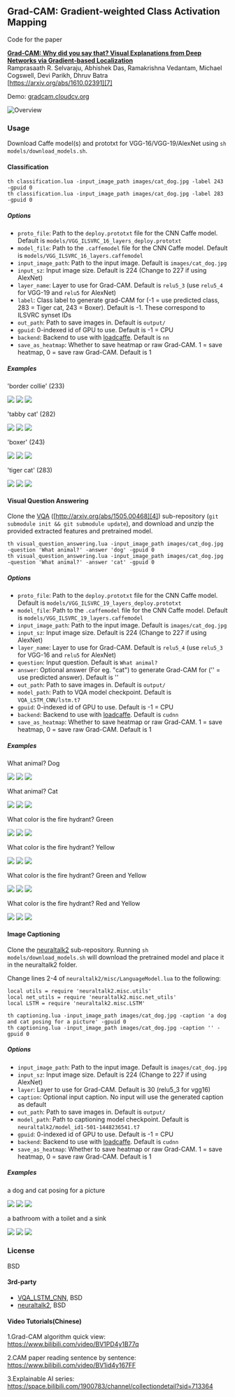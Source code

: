 
## Grad-CAM: Gradient-weighted Class Activation Mapping

Code for the paper

**[Grad-CAM: Why did you say that? Visual Explanations from Deep Networks via Gradient-based Localization][7]**  
Ramprasaath R. Selvaraju, Abhishek Das, Ramakrishna Vedantam, Michael Cogswell, Devi Parikh, Dhruv Batra  
[https://arxiv.org/abs/1610.02391][7]


Demo: [gradcam.cloudcv.org][8]

![Overview](http://i.imgur.com/JaGbdZ5.png)

### Usage

Download Caffe model(s) and prototxt for VGG-16/VGG-19/AlexNet using `sh models/download_models.sh`.

#### Classification

```
th classification.lua -input_image_path images/cat_dog.jpg -label 243 -gpuid 0
th classification.lua -input_image_path images/cat_dog.jpg -label 283 -gpuid 0
```

##### Options

- `proto_file`: Path to the `deploy.prototxt` file for the CNN Caffe model. Default is `models/VGG_ILSVRC_16_layers_deploy.prototxt`
- `model_file`: Path to the `.caffemodel` file for the CNN Caffe model. Default is `models/VGG_ILSVRC_16_layers.caffemodel`
- `input_image_path`: Path to the input image. Default is `images/cat_dog.jpg`
- `input_sz`: Input image size. Default is 224 (Change to 227 if using AlexNet)
- `layer_name`: Layer to use for Grad-CAM. Default is `relu5_3` (use `relu5_4` for VGG-19 and `relu5` for AlexNet)
- `label`: Class label to generate grad-CAM for (-1 = use predicted class, 283 = Tiger cat, 243 = Boxer). Default is -1. These correspond to ILSVRC synset IDs
- `out_path`: Path to save images in. Default is `output/`
- `gpuid`: 0-indexed id of GPU to use. Default is -1 = CPU
- `backend`: Backend to use with [loadcaffe][3]. Default is `nn`
- `save_as_heatmap`: Whether to save heatmap or raw Grad-CAM. 1 = save heatmap, 0 = save raw Grad-CAM. Default is 1

##### Examples

'border collie' (233)

![](http://i.imgur.com/nTaVH57.png)
![](http://i.imgur.com/fjZ8E3Z.png)
![](http://i.imgur.com/RzPhOYo.png)

'tabby cat' (282)

![](http://i.imgur.com/nTaVH57.png)
![](http://i.imgur.com/94ZMSNI.png)
![](http://i.imgur.com/wmtUTgj.png)

'boxer' (243)

![](http://i.imgur.com/OAoSQYT.png)
![](http://i.imgur.com/iZuijZy.png)
![](http://i.imgur.com/o7RStQm.png)

'tiger cat' (283)

![](http://i.imgur.com/OAoSQYT.png)
![](http://i.imgur.com/NzXRy5E.png)
![](http://i.imgur.com/fP0Dd87.png)

#### Visual Question Answering

Clone the [VQA][5] ([http://arxiv.org/abs/1505.00468][4]) sub-repository (`git submodule init && git submodule update`), and download and unzip the provided extracted features and pretrained model.

```
th visual_question_answering.lua -input_image_path images/cat_dog.jpg -question 'What animal?' -answer 'dog' -gpuid 0
th visual_question_answering.lua -input_image_path images/cat_dog.jpg -question 'What animal?' -answer 'cat' -gpuid 0

```

##### Options

- `proto_file`: Path to the `deploy.prototxt` file for the CNN Caffe model. Default is `models/VGG_ILSVRC_19_layers_deploy.prototxt`
- `model_file`: Path to the `.caffemodel` file for the CNN Caffe model. Default is `models/VGG_ILSVRC_19_layers.caffemodel`
- `input_image_path`: Path to the input image. Default is `images/cat_dog.jpg`
- `input_sz`: Input image size. Default is 224 (Change to 227 if using AlexNet)
- `layer_name`: Layer to use for Grad-CAM. Default is `relu5_4` (use `relu5_3` for VGG-16 and `relu5` for AlexNet)
- `question`: Input question. Default is `What animal?`
- `answer`: Optional answer (For eg. "cat") to generate Grad-CAM for ('' = use predicted answer). Default is ''
- `out_path`: Path to save images in. Default is `output/`
- `model_path`: Path to VQA model checkpoint. Default is `VQA_LSTM_CNN/lstm.t7`
- `gpuid`: 0-indexed id of GPU to use. Default is -1 = CPU
- `backend`: Backend to use with [loadcaffe][3]. Default is `cudnn`
- `save_as_heatmap`: Whether to save heatmap or raw Grad-CAM. 1 = save heatmap, 0 = save raw Grad-CAM. Default is 1

##### Examples

What animal? Dog

![](http://i.imgur.com/OAoSQYT.png)
![](http://i.imgur.com/QBTstax.png)
![](http://i.imgur.com/NRyhfdL.png)

What animal? Cat

![](http://i.imgur.com/OAoSQYT.png)
![](http://i.imgur.com/hqBWRAm.png)
![](http://i.imgur.com/lwj5oAX.png)

What color is the fire hydrant? Green

![](http://i.imgur.com/Zak2NZW.png)
![](http://i.imgur.com/GbhRhkg.png)
![](http://i.imgur.com/lrAgGj0.png)

What color is the fire hydrant? Yellow

![](http://i.imgur.com/Zak2NZW.png)
![](http://i.imgur.com/cHzOo7k.png)
![](http://i.imgur.com/CJ6QiGD.png)

What color is the fire hydrant? Green and Yellow

![](http://i.imgur.com/Zak2NZW.png)
![](http://i.imgur.com/i7AwHXx.png)
![](http://i.imgur.com/7N6BVgq.png)

What color is the fire hydrant? Red and Yellow

![](http://i.imgur.com/Zak2NZW.png)
![](http://i.imgur.com/uISYeOR.png)
![](http://i.imgur.com/ebZVlTI.png)

#### Image Captioning

Clone the [neuraltalk2][6] sub-repository. Running `sh models/download_models.sh` will download the pretrained model and place it in the neuraltalk2 folder.

Change lines 2-4 of `neuraltalk2/misc/LanguageModel.lua` to the following:

```
local utils = require 'neuraltalk2.misc.utils'
local net_utils = require 'neuraltalk2.misc.net_utils'
local LSTM = require 'neuraltalk2.misc.LSTM'
```


```
th captioning.lua -input_image_path images/cat_dog.jpg -caption 'a dog and cat posing for a picture' -gpuid 0
th captioning.lua -input_image_path images/cat_dog.jpg -caption '' -gpuid 0

```
##### Options

- `input_image_path`: Path to the input image. Default is `images/cat_dog.jpg`
- `input_sz`: Input image size. Default is 224 (Change to 227 if using AlexNet)
- `layer`: Layer to use for Grad-CAM. Default is 30 (relu5_3 for vgg16)
- `caption`: Optional input caption. No input will use the generated caption as default
- `out_path`: Path to save images in. Default is `output/`
- `model_path`: Path to captioning model checkpoint. Default is `neuraltalk2/model_id1-501-1448236541.t7`
- `gpuid`: 0-indexed id of GPU to use. Default is -1 = CPU
- `backend`: Backend to use with [loadcaffe][3]. Default is `cudnn`
- `save_as_heatmap`: Whether to save heatmap or raw Grad-CAM. 1 = save heatmap, 0 = save raw Grad-CAM. Default is 1

##### Examples

a dog and cat posing for a picture

![](http://i.imgur.com/OAoSQYT.png)
![](http://i.imgur.com/TiKdMMw.png)
![](http://i.imgur.com/GSQeR2M.png)

a bathroom with a toilet and a sink

![](http://i.imgur.com/gE6VXql.png)
![](http://i.imgur.com/K3E9TWS.png)
![](http://i.imgur.com/em2oHRy.png)

### License

BSD

#### 3rd-party

- [VQA_LSTM_CNN][5], BSD
- [neuraltalk2][6], BSD

[3]: https://github.com/szagoruyko/loadcaffe
[4]: http://arxiv.org/abs/1505.00468
[5]: https://github.com/VT-vision-lab/VQA_LSTM_CNN
[6]: https://github.com/karpathy/neuraltalk2 
[7]: https://arxiv.org/abs/1610.02391
[8]: http://gradcam.cloudcv.org/
[9]: https://ramprs.github.io/
[10]: http://abhishekdas.com/
[11]: http://vrama91.github.io/
[12]: http://mcogswell.io/
[13]: https://computing.ece.vt.edu/~parikh/
[14]: https://computing.ece.vt.edu/~dbatra/

#### Video Tutorials(Chinese)

1.Grad-CAM algorithm quick view: https://www.bilibili.com/video/BV1PD4y1B77q

2.CAM paper reading sentence by sentence: https://www.bilibili.com/video/BV1id4y167FF

3.Explainable AI series: https://space.bilibili.com/1900783/channel/collectiondetail?sid=713364
